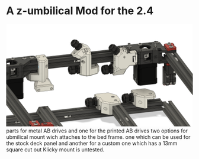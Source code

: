 # A z-umbilical Mod for the 2.4
![CAD Rendering](images/CAD.png)
parts for metal AB drives and one for the printed AB drives
two options for ubmilical mount wich attaches to the bed frame. one which can be used for the stock deck panel and another for a custom one which has a 13mm square cut out
Klicky mount is untested.
